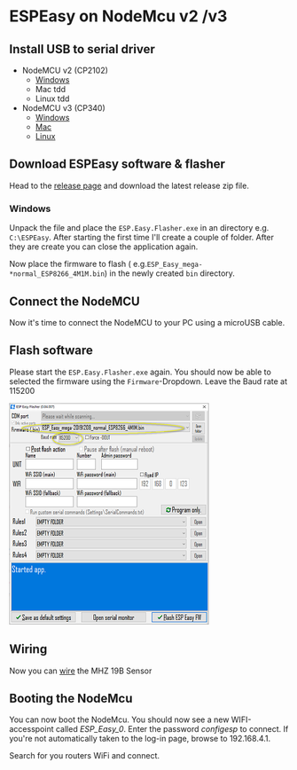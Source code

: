 # ESPEasy on NodeMcu v2 /v3

## Install USB to serial driver

- NodeMCU v2 (CP2102) 
  - [Windows](https://www.silabs.com/products/development-tools/software/usb-to-uart-bridge-vcp)
  - Mac tdd
  - Linux tdd
- NodeMCU v3 (CP340)
  - [Windows](http://www.wch.cn/download/CH341SER_ZIP.html)
  - [Mac](http://www.wch.cn/download/CH341SER_MAC_ZIP.html)
  - [Linux](https://github.com/juliagoda/CH341SER)

## Download ESPEasy software & flasher

Head to the [release page](https://github.com/letscontrolit/ESPEasy/releases) and download the latest release zip file.

### Windows
Unpack the file and place the `ESP.Easy.Flasher.exe` in an directory e.g. `C:\ESPEasy`.  After starting the first time
I'll create a couple of folder. After they are create you can close the application again.

Now place the firmware to flash ( e.g.`ESP_Easy_mega-*normal_ESP8266_4M1M.bin`) in the newly created `bin` directory.

## Connect the NodeMCU

Now it's time to connect the NodeMCU to your PC using a microUSB cable.

## Flash software

Please start the `ESP.Easy.Flasher.exe` again. You should now be able to selected the firmware using the 
`Firmware`-Dropdown. Leave the Baud rate at 115200

![ESPEasyFlasher Settings](images/ESPEasyFlasher.png)

## Wiring

Now you can [wire](WIRERING_MHZ19B.md) the MHZ 19B Sensor

## Booting the NodeMcu

You can now boot the NodeMcu. You should now see a new WIFI-accesspoint called _ESP_Easy_0_.
Enter the password _configesp_ to connect. If you're not automatically taken to the log-in page, browse to 192.168.4.1.

Search for you routers WiFi and connect.